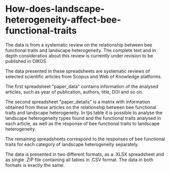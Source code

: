 # How-does-landscape-heterogeneity-affect-bee-functional-traits
The data is from a systematic review on the relationship between bee functional traits and landscape heterogeneity. The complete text and in depth consideratios about this review is currently under revision to be published in OIKOS.

The data presented in these spreadsheets are systematic reviews of selected scientific articles from Scopus and Web of Knowledge platforms.

The first spreadsheet "paper_data" contains information of the analysed articles, such as year of publication, authors, title, DOI and so on.

The second spreadsheet "paper_details" is a matrix with information obtained from these articles on the relationship between bee functional traits and landscape heterogeneity. In tjis table it is possible to analyse the landscape heterogeneity types found and the functional traits analysed in each article, as well as the response of bee functional traits to landscape heterogeneity.

The remaining spreadsheets correspond to the responses of bee functional traits for each category of landscape heterogeneity separately.

The data is presented in two different formats, as a .XLSX spreadsheet and as single .ZIP file containing all tables in .CSV format. The data in both formats is exactly the same.
